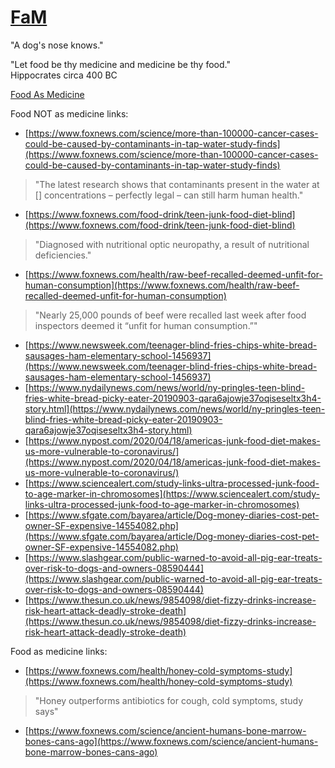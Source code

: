 <link rel="prerender" href="https://serviceanimals.github.io/FaM/">

# [FaM](https://github.com/serviceanimals/FaM)

"A dog's nose knows."

"Let food be thy medicine and medicine be thy food."	
Hippocrates circa 400 BC 

[Food As Medicine](https://serviceanimals.github.io/FaM/)

Food NOT as medicine links:
   * [https://www.foxnews.com/science/more-than-100000-cancer-cases-could-be-caused-by-contaminants-in-tap-water-study-finds](https://www.foxnews.com/science/more-than-100000-cancer-cases-could-be-caused-by-contaminants-in-tap-water-study-finds)
   > "The latest research shows that contaminants present in the water at [] concentrations – perfectly legal – can still harm human health."
   * [https://www.foxnews.com/food-drink/teen-junk-food-diet-blind](https://www.foxnews.com/food-drink/teen-junk-food-diet-blind)
   > "Diagnosed with nutritional optic neuropathy, a result of nutritional deficiencies."
   * [https://www.foxnews.com/health/raw-beef-recalled-deemed-unfit-for-human-consumption](https://www.foxnews.com/health/raw-beef-recalled-deemed-unfit-for-human-consumption)
   > "Nearly 25,000 pounds of beef were recalled last week after food inspectors deemed it “unfit for human consumption.”"
   * [https://www.newsweek.com/teenager-blind-fries-chips-white-bread-sausages-ham-elementary-school-1456937](https://www.newsweek.com/teenager-blind-fries-chips-white-bread-sausages-ham-elementary-school-1456937)
   * [https://www.nydailynews.com/news/world/ny-pringles-teen-blind-fries-white-bread-picky-eater-20190903-qara6ajowje37oqiseseltx3h4-story.html](https://www.nydailynews.com/news/world/ny-pringles-teen-blind-fries-white-bread-picky-eater-20190903-qara6ajowje37oqiseseltx3h4-story.html)
   * [https://www.nypost.com/2020/04/18/americas-junk-food-diet-makes-us-more-vulnerable-to-coronavirus/](https://www.nypost.com/2020/04/18/americas-junk-food-diet-makes-us-more-vulnerable-to-coronavirus/)
   * [https://www.sciencealert.com/study-links-ultra-processed-junk-food-to-age-marker-in-chromosomes](https://www.sciencealert.com/study-links-ultra-processed-junk-food-to-age-marker-in-chromosomes)
   * [https://www.sfgate.com/bayarea/article/Dog-money-diaries-cost-pet-owner-SF-expensive-14554082.php](https://www.sfgate.com/bayarea/article/Dog-money-diaries-cost-pet-owner-SF-expensive-14554082.php)
   * [https://www.slashgear.com/public-warned-to-avoid-all-pig-ear-treats-over-risk-to-dogs-and-owners-08590444](https://www.slashgear.com/public-warned-to-avoid-all-pig-ear-treats-over-risk-to-dogs-and-owners-08590444)
   * [https://www.thesun.co.uk/news/9854098/diet-fizzy-drinks-increase-risk-heart-attack-deadly-stroke-death](https://www.thesun.co.uk/news/9854098/diet-fizzy-drinks-increase-risk-heart-attack-deadly-stroke-death)

Food as medicine links:
   * [https://www.foxnews.com/health/honey-cold-symptoms-study](https://www.foxnews.com/health/honey-cold-symptoms-study)
   > "Honey outperforms antibiotics for cough, cold symptoms, study says"
   * [https://www.foxnews.com/science/ancient-humans-bone-marrow-bones-cans-ago](https://www.foxnews.com/science/ancient-humans-bone-marrow-bones-cans-ago)
<!--README.md EOF-->
